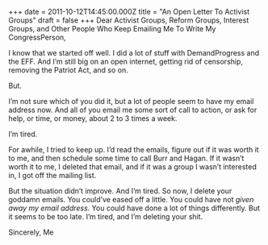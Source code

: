 +++
date = 2011-10-12T14:45:00.000Z
title = "An Open Letter To Activist Groups"
draft = false
+++
Dear Activist Groups, Reform Groups, Interest Groups, and Other People
Who Keep Emailing Me To Write My CongressPerson,

I know that we started off well. I did a lot of stuff with
DemandProgress and the EFF. And I’m still big on an open internet,
getting rid of censorship, removing the Patriot Act, and so on.

But.

I’m not sure which of you did it, but a lot of people seem to have my
email address now. And all of you email me some sort of call to action,
or ask for help, or time, or money, about 2 to 3 times a week.

I’m tired.

For awhile, I tried to keep up. I’d read the emails, figure out if it
was worth it to me, and then schedule some time to call Burr and Hagan.
If it wasn’t worth it to me, I deleted that email, and if it was a group
I wasn’t interested in, I got off the mailing list.

But the situation didn’t improve. And I’m tired. So now, I delete your
goddamn emails. You could’ve eased off a little. You could have not
*given away my email address*. You could have done a lot of things
differently. But it seems to be too late. I’m tired, and I’m deleting
your shit.

Sincerely, Me
